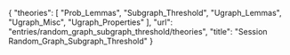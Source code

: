 {
    "theories": [
        "Prob_Lemmas",
        "Subgraph_Threshold",
        "Ugraph_Lemmas",
        "Ugraph_Misc",
        "Ugraph_Properties"
    ],
    "url": "entries/random_graph_subgraph_threshold/theories",
    "title": "Session Random_Graph_Subgraph_Threshold"
}